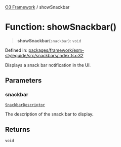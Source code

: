 [O3 Framework](../API.md) / showSnackbar

# Function: showSnackbar()

> **showSnackbar**(`snackbar`): `void`

Defined in: [packages/framework/esm-styleguide/src/snackbars/index.tsx:32](https://github.com/UjjawalPrabhat/openmrs-esm-core/blob/main/packages/framework/esm-styleguide/src/snackbars/index.tsx#L32)

Displays a snack bar notification in the UI.

## Parameters

### snackbar

[`SnackbarDescriptor`](../interfaces/SnackbarDescriptor.md)

The description of the snack bar to display.

## Returns

`void`
